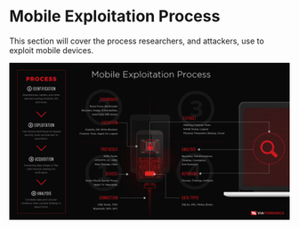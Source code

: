 # Mobile Exploitation Process

This section will cover the process researchers, and attackers, use to exploit mobile devices.

![Mobile Exploitation Process](../assets/mobile-exploitation-process.jpg)
